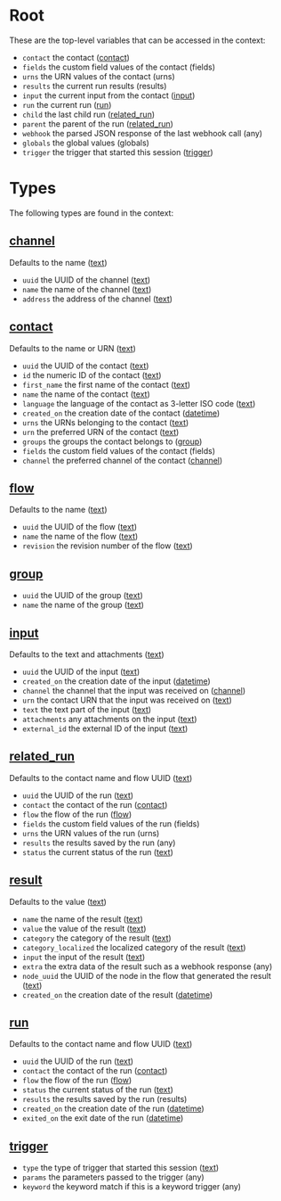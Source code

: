 # Root

These are the top-level variables that can be accessed in the context:

 * `contact` the contact ([contact](context.html#context:contact))
 * `fields` the custom field values of the contact (fields)
 * `urns` the URN values of the contact (urns)
 * `results` the current run results (results)
 * `input` the current input from the contact ([input](context.html#context:input))
 * `run` the current run ([run](context.html#context:run))
 * `child` the last child run ([related_run](context.html#context:related_run))
 * `parent` the parent of the run ([related_run](context.html#context:related_run))
 * `webhook` the parsed JSON response of the last webhook call (any)
 * `globals` the global values (globals)
 * `trigger` the trigger that started this session ([trigger](context.html#context:trigger))



# Types

The following types are found in the context:

<div class="context">
<h2 class="item_title"><a name="context:channel" href="#context:channel">channel</a></h2>

Defaults to the name ([text](expressions.html#type:text))

 * `uuid` the UUID of the channel ([text](expressions.html#type:text))
 * `name` the name of the channel ([text](expressions.html#type:text))
 * `address` the address of the channel ([text](expressions.html#type:text))

<h2 class="item_title"><a name="context:contact" href="#context:contact">contact</a></h2>

Defaults to the name or URN ([text](expressions.html#type:text))

 * `uuid` the UUID of the contact ([text](expressions.html#type:text))
 * `id` the numeric ID of the contact ([text](expressions.html#type:text))
 * `first_name` the first name of the contact ([text](expressions.html#type:text))
 * `name` the name of the contact ([text](expressions.html#type:text))
 * `language` the language of the contact as 3-letter ISO code ([text](expressions.html#type:text))
 * `created_on` the creation date of the contact ([datetime](expressions.html#type:datetime))
 * `urns` the URNs belonging to the contact ([text](expressions.html#type:text))
 * `urn` the preferred URN of the contact ([text](expressions.html#type:text))
 * `groups` the groups the contact belongs to ([group](context.html#context:group))
 * `fields` the custom field values of the contact (fields)
 * `channel` the preferred channel of the contact ([channel](context.html#context:channel))

<h2 class="item_title"><a name="context:flow" href="#context:flow">flow</a></h2>

Defaults to the name ([text](expressions.html#type:text))

 * `uuid` the UUID of the flow ([text](expressions.html#type:text))
 * `name` the name of the flow ([text](expressions.html#type:text))
 * `revision` the revision number of the flow ([text](expressions.html#type:text))

<h2 class="item_title"><a name="context:group" href="#context:group">group</a></h2>

 * `uuid` the UUID of the group ([text](expressions.html#type:text))
 * `name` the name of the group ([text](expressions.html#type:text))

<h2 class="item_title"><a name="context:input" href="#context:input">input</a></h2>

Defaults to the text and attachments ([text](expressions.html#type:text))

 * `uuid` the UUID of the input ([text](expressions.html#type:text))
 * `created_on` the creation date of the input ([datetime](expressions.html#type:datetime))
 * `channel` the channel that the input was received on ([channel](context.html#context:channel))
 * `urn` the contact URN that the input was received on ([text](expressions.html#type:text))
 * `text` the text part of the input ([text](expressions.html#type:text))
 * `attachments` any attachments on the input ([text](expressions.html#type:text))
 * `external_id` the external ID of the input ([text](expressions.html#type:text))

<h2 class="item_title"><a name="context:related_run" href="#context:related_run">related_run</a></h2>

Defaults to the contact name and flow UUID ([text](expressions.html#type:text))

 * `uuid` the UUID of the run ([text](expressions.html#type:text))
 * `contact` the contact of the run ([contact](context.html#context:contact))
 * `flow` the flow of the run ([flow](context.html#context:flow))
 * `fields` the custom field values of the run (fields)
 * `urns` the URN values of the run (urns)
 * `results` the results saved by the run (any)
 * `status` the current status of the run ([text](expressions.html#type:text))

<h2 class="item_title"><a name="context:result" href="#context:result">result</a></h2>

Defaults to the value ([text](expressions.html#type:text))

 * `name` the name of the result ([text](expressions.html#type:text))
 * `value` the value of the result ([text](expressions.html#type:text))
 * `category` the category of the result ([text](expressions.html#type:text))
 * `category_localized` the localized category of the result ([text](expressions.html#type:text))
 * `input` the input of the result ([text](expressions.html#type:text))
 * `extra` the extra data of the result such as a webhook response (any)
 * `node_uuid` the UUID of the node in the flow that generated the result ([text](expressions.html#type:text))
 * `created_on` the creation date of the result ([datetime](expressions.html#type:datetime))

<h2 class="item_title"><a name="context:run" href="#context:run">run</a></h2>

Defaults to the contact name and flow UUID ([text](expressions.html#type:text))

 * `uuid` the UUID of the run ([text](expressions.html#type:text))
 * `contact` the contact of the run ([contact](context.html#context:contact))
 * `flow` the flow of the run ([flow](context.html#context:flow))
 * `status` the current status of the run ([text](expressions.html#type:text))
 * `results` the results saved by the run (results)
 * `created_on` the creation date of the run ([datetime](expressions.html#type:datetime))
 * `exited_on` the exit date of the run ([datetime](expressions.html#type:datetime))

<h2 class="item_title"><a name="context:trigger" href="#context:trigger">trigger</a></h2>

 * `type` the type of trigger that started this session ([text](expressions.html#type:text))
 * `params` the parameters passed to the trigger (any)
 * `keyword` the keyword match if this is a keyword trigger (any)


</div>

